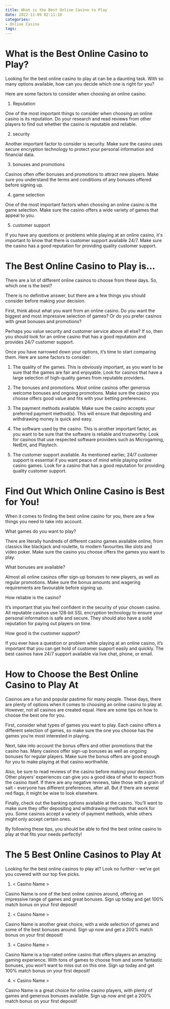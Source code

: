 ```yaml
---
title: What is the Best Online Casino to Play
date: 2022-11-09 02:11:10
categories:
- Online Casino
tags:
---
```



#  What is the Best Online Casino to Play?

Looking for the best online casino to play at can be a daunting task. With so many options available, how can you decide which one is right for you?

Here are some factors to consider when choosing an online casino:

1. Reputation

One of the most important things to consider when choosing an online casino is its reputation. Do your research and read reviews from other players to find out whether the casino is reputable and reliable.

2. security

Another important factor to consider is security. Make sure the casino uses secure encryption technology to protect your personal information and financial data.

3. bonuses and promotions

Casinos often offer bonuses and promotions to attract new players. Make sure you understand the terms and conditions of any bonuses offered before signing up.

4. game selection

One of the most important factors when choosing an online casino is the game selection. Make sure the casino offers a wide variety of games that appeal to you.

5. customer support

If you have any questions or problems while playing at an online casino, it's important to know that there is customer support available 24/7. Make sure the casino has a good reputation for providing quality customer support.

#  The Best Online Casino to Play is…

There are a lot of different online casinos to choose from these days. So, which one is the best?

There is no definitive answer, but there are a few things you should consider before making your decision.

First, think about what you want from an online casino. Do you want the biggest and most impressive selection of games? Or do you prefer casinos with great bonuses and promotions?

Perhaps you value security and customer service above all else? If so, then you should look for an online casino that has a good reputation and provides 24/7 customer support.

Once you have narrowed down your options, it’s time to start comparing them. Here are some factors to consider:

1. The quality of the games. This is obviously important, as you want to be sure that the games are fair and enjoyable. Look for casinos that have a large selection of high-quality games from reputable providers.

2. The bonuses and promotions. Most online casinos offer generous welcome bonuses and ongoing promotions. Make sure the casino you choose offers good value and fits with your betting preferences.

3. The payment methods available. Make sure the casino accepts your preferred payment method(s). This will ensure that depositing and withdrawing money is quick and easy.

4. The software used by the casino. This is another important factor, as you want to be sure that the software is reliable and trustworthy. Look for casinos that use respected software providers such as Microgaming, NetEnt, and Playtech.

5. The customer support available. As mentioned earlier, 24/7 customer support is essential if you want peace of mind while playing online casino games. Look for a casino that has a good reputation for providing quality customer support.

#  Find Out Which Online Casino is Best for You!

When it comes to finding the best online casino for you, there are a few things you need to take into account.

What games do you want to play?

There are literally hundreds of different casino games available online, from classics like blackjack and roulette, to modern favourites like slots and video poker. Make sure the casino you choose offers the games you want to play.

What bonuses are available?

Almost all online casinos offer sign-up bonuses to new players, as well as regular promotions. Make sure the bonus amounts and wagering requirements are favourable before signing up.

How reliable is the casino?

It’s important that you feel confident in the security of your chosen casino. All reputable casinos use 128-bit SSL encryption technology to ensure your personal information is safe and secure. They should also have a solid reputation for paying out players on time.

How good is the customer support?

If you ever have a question or problem while playing at an online casino, it’s important that you can get hold of customer support easily and quickly. The best casinos have 24/7 support available via live chat, phone, or email.

#  How to Choose the Best Online Casino to Play At

Casinos are a fun and popular pastime for many people. These days, there are plenty of options when it comes to choosing an online casino to play at. However, not all casinos are created equal. Here are some tips on how to choose the best one for you.

First, consider what types of games you want to play. Each casino offers a different selection of games, so make sure the one you choose has the games you’re most interested in playing.

Next, take into account the bonus offers and other promotions that the casino has. Many casinos offer sign-up bonuses as well as ongoing bonuses for regular players. Make sure the bonus offers are good enough for you to make playing at that casino worthwhile.

Also, be sure to read reviews of the casino before making your decision. Other players’ experiences can give you a good idea of what to expect from the casino itself. If there are any negative reviews, take those with a grain of salt – everyone has different preferences, after all. But if there are several red flags, it might be wise to look elsewhere.

Finally, check out the banking options available at the casino. You’ll want to make sure they offer depositing and withdrawing methods that work for you. Some casinos accept a variety of payment methods, while others might only accept certain ones.

By following these tips, you should be able to find the best online casino to play at that fits your needs perfectly!

#  The 5 Best Online Casinos to Play At

Looking for the best online casinos to play at? Look no further – we’ve got you covered with our top five picks.

1. < Casino Name >

Casino Name is one of the best online casinos around, offering an impressive range of games and great bonuses. Sign up today and get 100% match bonus on your first deposit!

2. < Casino Name >

Casino Name is another great choice, with a wide selection of games and some of the best bonuses around. Sign up now and get a 200% match bonus on your first deposit!

3. < Casino Name >

Casino Name is a top-rated online casino that offers players an amazing gaming experience. With tons of games to choose from and some fantastic bonuses, you won’t want to miss out on this one. Sign up today and get 100% match bonus on your first deposit!

4. < Casino Name >

Casino Name is a great choice for online casino players, with plenty of games and generous bonuses available. Sign up now and get a 200% match bonus on your first deposit!